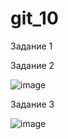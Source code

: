 # git_10
Задание 1


Задание 2

![image](https://github.com/user-attachments/assets/018de28a-e160-4d89-861f-3b693e29119a)

Задание 3

![image](https://github.com/user-attachments/assets/312be4f0-ccf2-46c0-9dd5-7d9beb007de5)
